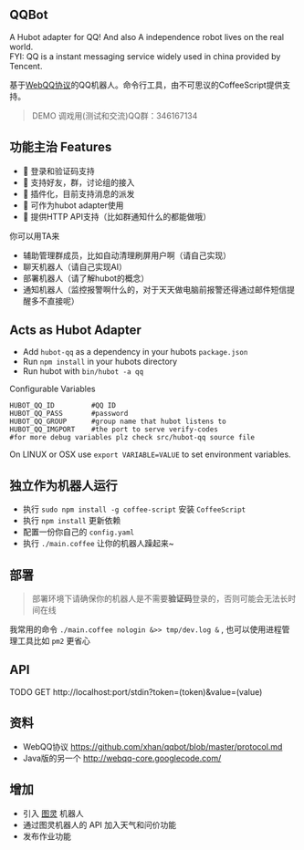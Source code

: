 QQBot
------
A Hubot adapter for QQ! And also A independence robot lives on the real world.  
FYI: QQ is a instant messaging service widely used in china provided by Tencent.  

基于[WebQQ协议](https://github.com/xhan/qqbot/blob/master/protocol.md)的QQ机器人。命令行工具，由不可思议的CoffeeScript提供支持。 

>DEMO 调戏用(测试和交流)QQ群：346167134

功能主治 Features
-----
* :muscle:  登录和验证码支持
* :muscle:  支持好友，群，讨论组的接入
* :muscle:  插件化，目前支持消息的派发
* :muscle:  可作为hubot adapter使用
* :muscle:  提供HTTP API支持（比如群通知什么的都能做哦）

你可以用TA来  

* 辅助管理群成员，比如自动清理刷屏用户啊（请自己实现）
* 聊天机器人（请自己实现AI）
* 部署机器人（请了解hubot的概念）
* 通知机器人（监控报警啊什么的，对于天天做电脑前报警还得通过邮件短信提醒多不直接呢）


Acts as Hubot Adapter
------
* Add `hubot-qq` as a dependency in your hubots `package.json`
* Run `npm install` in your hubots directory
* Run hubot with `bin/hubot -a qq`

Configurable Variables

	HUBOT_QQ_ID			#QQ ID
	HUBOT_QQ_PASS		#password
	HUBOT_QQ_GROUP		#group name that hubot listens to
	HUBOT_QQ_IMGPORT    #the port to serve verify-codes
	#for more debug variables plz check src/hubot-qq source file

On LINUX or OSX use `export VARIABLE=VALUE` to set environment variables.


独立作为机器人运行
-----
* 执行 `sudo npm install -g coffee-script` 安装 `CoffeeScript`
* 执行 `npm install` 更新依赖
* 配置一份你自己的 `config.yaml`
* 执行 `./main.coffee` 让你的机器人躁起来~

部署
-----
> 部署环境下请确保你的机器人是不需要**验证码**登录的，否则可能会无法长时间在线  

我常用的命令 `./main.coffee nologin &>> tmp/dev.log &` , 也可以使用进程管理工具比如 `pm2` 更省心


API
----
TODO GET http://localhost:port/stdin?token=(token)&value=(value)  


资料
----
* WebQQ协议     https://github.com/xhan/qqbot/blob/master/protocol.md
* Java版的另一个 http://webqq-core.googlecode.com/

增加
----
* 引入 [图灵](http://www.tuling123.com) 机器人
* 通过图灵机器人的 API 加入天气和问价功能
* 发布作业功能


